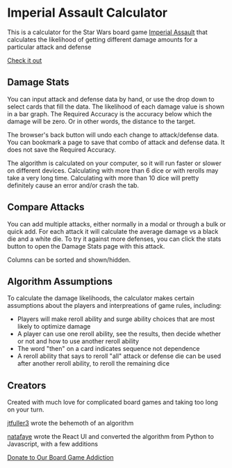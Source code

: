 # Imperial Assault Calculator

This is a calculator for the Star Wars board game [Imperial Assault](https://www.fantasyflightgames.com/en/products/star-wars-imperial-assault) 
that calculates the likelihood of getting different damage amounts for a particular attack and defense 

[Check it out](https://natafaye.github.io/imperial-assault-calculator/)

## Damage Stats

You can input attack and defense data by hand, or use the drop down to select cards that fill the data.
The likelihood of each damage value is shown in a bar graph.
The Required Accuracy is the accuracy below which the damage will be zero. Or in other words, the distance to the target.

The browser's back button will undo each change to attack/defense data.
You can bookmark a page to save that combo of attack and defense data. It does not save the Required Accuracy.

The algorithm is calculated on your computer, so it will run faster or slower on different devices.
Calculating with more than 6 dice or with rerolls may take a very long time.
Calculating with more than 10 dice will pretty definitely cause an error and/or crash the tab.

## Compare Attacks

You can add multiple attacks, either normally in a modal or through a bulk or quick add.
For each attack it will calculate the average damage vs a black die and a white die.
To try it against more defenses, you can click the stats button to open the Damage Stats page with this attack.

Columns can be sorted and shown/hidden.

## Algorithm Assumptions

To calculate the damage likelihoods, the calculator makes certain assumptions about the players and interpreations of game rules, including:

- Players will make reroll ability and surge ability choices that are most likely to optimize damage
- A player can use one reroll ability, see the results, then decide whether or not and how to use another reroll ability
- The word "then" on a card indicates sequence not dependence
- A reroll ability that says to reroll "all" attack or defense die can be used after another reroll ability, to reroll the remaining dice
  
## Creators  

Created with much love for complicated board games and taking too long on your turn.

[jtfuller3](https://github.com/jtfuller3) wrote the behemoth of an algorithm

[natafaye](https://github.com/natafaye) wrote the React UI and converted the algorithm from Python to Javascript, with a few additions

[Donate to Our Board Game Addiction](https://www.buymeacoffee.com/nataliecodes)
